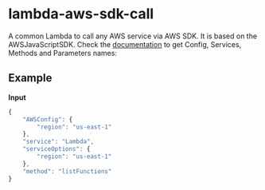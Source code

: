 # lambda-aws-sdk-call

A common Lambda to call any AWS service via AWS SDK. It is based on the AWSJavaScriptSDK. Check the [documentation](https://docs.aws.amazon.com/AWSJavaScriptSDK/latest/top-level-namespace.html) to get Config, Services, Methods and Parameters names:

## Example

**Input**
```javascript
{
    "AWSConfig": {
        "region": "us-east-1"
    },
    "service": "Lambda",
    "serviceOptions": {
        "region": "us-east-1"
    },
    "method": "listFunctions"
}
```